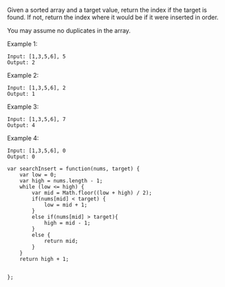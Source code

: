 Given a sorted array and a target value, return the index if the target is found. If not, return the index where it would be if it were inserted in order.

You may assume no duplicates in the array.

Example 1:

```
Input: [1,3,5,6], 5
Output: 2
```
Example 2:

```
Input: [1,3,5,6], 2
Output: 1
```
Example 3:

```
Input: [1,3,5,6], 7
Output: 4
```
Example 4:

```
Input: [1,3,5,6], 0
Output: 0
```

```
var searchInsert = function(nums, target) {
    var low = 0;
    var high = nums.length - 1;
    while (low <= high) {
        var mid = Math.floor((low + high) / 2);
        if(nums[mid] < target) {
            low = mid + 1;
        }
        else if(nums[mid] > target){
            high = mid - 1;
        }
        else {
            return mid;
        }
    }
    return high + 1;


};
```